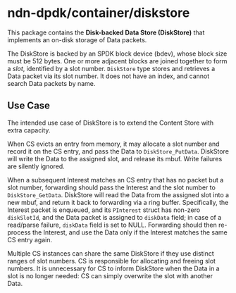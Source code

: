 # ndn-dpdk/container/diskstore

This package contains the **Disk-backed Data Store (DiskStore)** that implements an on-disk storage of Data packets.

The DiskStore is backed by an SPDK block device (bdev), whose block size must be 512 bytes.
One or more adjacent blocks are joined together to form a *slot*, identified by a slot number.
`DiskStore` type stores and retrieves a Data packet via its slot number.
It does not have an index, and cannot search Data packets by name.

## Use Case

The intended use case of DiskStore is to extend the Content Store with extra capacity.

When CS evicts an entry from memory, it may allocate a slot number and record it on the CS entry, and pass the Data to `DiskStore_PutData`.
DiskStore will write the Data to the assigned slot, and release its mbuf.
Write failures are silently ignored.

When a subsequent Interest matches an CS entry that has no packet but a slot number, forwarding should pass the Interest and the slot number to `DiskStore_GetData`.
DiskStore will read the Data from the assigned slot into a new mbuf, and return it back to forwarding via a ring buffer.
Specifically, the Interest packet is enqueued, and its `PInterest` struct has non-zero `diskSlotId`, and the Data packet is assigned to `diskData` field; in case of a read/parse failure, `diskData` field is set to NULL.
Forwarding should then re-process the Interest, and use the Data only if the Interest matches the same CS entry again.

Multiple CS instances can share the same DiskStore if they use distinct ranges of slot numbers.
CS is responsible for allocating and freeing slot numbers.
It is unnecessary for CS to inform DiskStore when the Data in a slot is no longer needed: CS can simply overwrite the slot with another Data.
